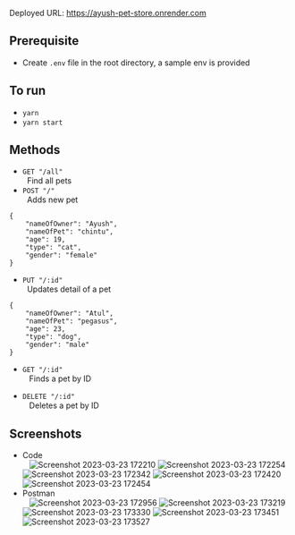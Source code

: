 Deployed URL: https://ayush-pet-store.onrender.com

## Prerequisite

- Create `.env` file in the root directory, a sample env is provided

## To run

- `yarn`
- `yarn start`

## Methods

- `GET "/all"`<br>&nbsp;&nbsp;Find all pets
- `POST "/"`<br>&nbsp;&nbsp;Adds new pet

```
{
    "nameOfOwner": "Ayush",
    "nameOfPet": "chintu",
    "age": 19,
    "type": "cat",
    "gender": "female"
}
```

- `PUT "/:id"`<br>&nbsp;&nbsp;Updates detail of a pet

```
{
    "nameOfOwner": "Atul",
    "nameOfPet": "pegasus",
    "age": 23,
    "type": "dog",
    "gender": "male"
}
```

- `GET "/:id"`<br>&nbsp;&nbsp; Finds a pet by ID

- `DELETE "/:id"`<br>&nbsp;&nbsp; Deletes a pet by ID
## Screenshots
- Code<br>&nbsp;&nbsp;
![Screenshot 2023-03-23 172210](https://user-images.githubusercontent.com/128602813/227199742-ebbe9ded-0593-41a7-bee2-65569b6c07e2.png)
![Screenshot 2023-03-23 172254](https://user-images.githubusercontent.com/128602813/227199754-ba21f10a-eca6-45c2-aa80-f6c0582b20d4.png)
![Screenshot 2023-03-23 172342](https://user-images.githubusercontent.com/128602813/227199761-cec14946-3b30-4384-87d6-2e67bb9fb529.png)
![Screenshot 2023-03-23 172420](https://user-images.githubusercontent.com/128602813/227199763-4b077667-3ed8-4d5f-b9ef-e0238a2fb8e0.png)
![Screenshot 2023-03-23 172454](https://user-images.githubusercontent.com/128602813/227199767-4a008f60-becf-4450-8caf-1e501199b989.png)
- Postman<br>&nbsp;&nbsp;
![Screenshot 2023-03-23 172956](https://user-images.githubusercontent.com/128602813/227200039-73a20b64-1cef-4cea-8a55-5d2ce2272243.png)
![Screenshot 2023-03-23 173219](https://user-images.githubusercontent.com/128602813/227200050-4ff3f9c5-d3fd-4bb7-a610-e01a5c680cab.png)
![Screenshot 2023-03-23 173330](https://user-images.githubusercontent.com/128602813/227200054-0f544074-f198-41e0-93ae-3247db2ff5a7.png)
![Screenshot 2023-03-23 173451](https://user-images.githubusercontent.com/128602813/227200057-3a5bfc5f-0d32-49ff-8c16-1e42c4348162.png)
![Screenshot 2023-03-23 173527](https://user-images.githubusercontent.com/128602813/227200058-64c7e083-5071-403c-890a-2c73c2fff848.png)


